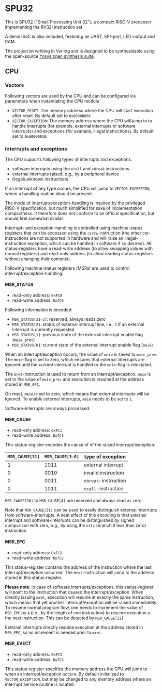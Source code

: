 # SPU32

This is SPU32 ("Small Processing Unit 32"), a compact RISC-V processor implementing the RV32I instruction set.

A demo-SoC is also included, featuring an UART, SPI-port, LED-output and RAM.

The project ist writting in Verilog and is designed to be synthesizable using the open-source [Yosys open synthesis suite](http://www.clifford.at/yosys/).

## CPU

### Vectors

Following vectors are used by the CPU and can be configured via parameters when instantiating the CPU module:

* `VECTOR_RESET`: The memory address where the CPU will start execution after reset. By default set to `0x00000000`
* `VECTOR_EXCEPTION`: The memory address where the CPU will jump to to handle interrupts (for example, external interrupts or software interrupts) and exceptions (for example, illegal instructions). By default set to `0x00000010`.

### Interrupts and exceptions

The CPU supports following types of interrupts and exceptions:

* software interrupts using the `ecall` and `ebreak` instructions
* external interrupts raised, e.g., by a peripheral device
* illegal/unknown instructions

If an interrupt of any type occurs, the CPU will jump to `VECTOR_EXCEPTION`, where a handling routine should be present.

The mode of interrupt/exception-handling is inspired by the privileged RISC-V specification, but much simplified for sake of implementation compactness. It therefore does not conform to an official specification, but should feel somewhat similar.

Interrupt- and exception-handling is controlled using machine-status registers that can be accessed using the `csrrw` instruction (the other csr-instructions are not supported in hardware and will raise an illegal-instruction exception, which can be handled in software if so desired). All status-registers have a read-write address (to allow swapping values with normal registers) and read-only address (to allow reading status-registers without changing their contents).

Following machine-status registers (MSRs) are used to control interrupt/exception-handling:

#### MSR_STATUS

* read-only address: `0xFC0`
* read-write address: `0x7C0`

Following information is encoded:

* `MSR_STATUS[31-3]`: reserved, always reads zero
* `MSR_STATUS[2]`: status of external interrupt line, i.e., `1` if an external interrupt is currently requested
* `MSR_STATUS[1]`: previous state of the external interrupt enable flag (`meie_prev`)
* `MSR_STATUS[0]`: current state of the external interrupt enable flag (`meie`)

When an interrupt/exception occurs, the value of `meie` is saved to `meie_prev`. The `meie`-flag is set to zero, which ensures that external interrupts are ignored until the current interrupt is handled or the `meie`-flag is reinstated.

The `mret`-instruction is used to return from an interrupt/exception. `meie` is set to the value of `meie_prev` and execution is resumed at the address stored in `MSR_EPC`.

On reset, `meie` is set to zero, which means that external interrupts will be ignored. To enable external interrupts, `meie` needs to be set to `1`.

Software-interrupts are always processed.


#### MSR_CAUSE

* read-only address: `0xFC1`
* read-write address: `0x7C1`

This status-register encodes the cause of of the raised interrupt/exception:

| `MSR_CAUSE[31]` | `MSR_CAUSE[3-0]` | type of exception |
| --- | --- | --- |
| 1 | 1011 | external interrupt |
| 0 | 0010 | invalid instruction |
| 0 | 0011 | `ebreak`-instruction |
| 0 | 1011 | `ecall`-instruction |


`MSR_CAUSE[30]` to `MSR_CAUSE[4]` are reserved and always read as zero.

Note that `MSR_CAUSE[31]` can be used to easily distinguish external interrupts from software-interrupts. A neat effect of this encoding is that external interrupt and software-interrupts can be distinguished by signed comparison with zero, e.g., by using the `bltz` (branch if less than zero) instruction.


#### MSR_EPC

* read-only address: `0xFC2`
* read-write address: `0x7C2`


This status-register contains the address of the instruction where the last interrupt/exception occurred. The `mret`-instruction will jump to the address stored in this status-register.

**Please note**: In case of software interrupts/exceptions, this status-register will point to the instruction that caused the interrupt/exception. When directly issuing `mret`, execution will resume at exactly the same instruction, which means that yet another interrupt/exception will be raised immediately. To resume normal program flow, one needs to increment the value of `MSR_EPC` by `4` (i.e., by the length of one instruction) to resume execution a the next instruction. This can be detected by `MSR_CAUSE[31]`.

External interrupts directly resume execution at the address stored in `MSR_EPC`, so no increment is needed prior to `mret`.

#### MSR_EVECT

* read-only address: `0xFC3`
* read-write address: `0x7C3`

This status-register specifies the memory address the CPU will jump to when an interrupt/exception occurs. By default initialized to `VECTOR_EXCEPTION`, but may be changed to any memory address where an interrupt service routine is located.
